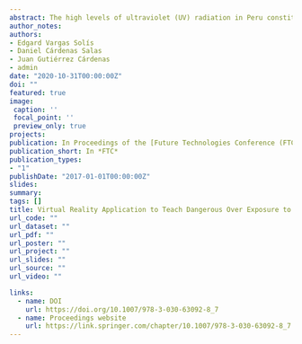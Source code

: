 ```yaml
---
abstract: The high levels of ultraviolet (UV) radiation in Peru constitute a risk for the population, that does not give it the importance that it should and does not take adequate measures to protect against it and to prevent skin injuries. This research aims to educate the general population about the high radiation levels registered in our country. To accomplish this objective, a virtual reality application was developed to visualize real time UV index, the maximum exposition time before getting a sunburn according to the user’s skin type, the potential skin damage, and, lastly, it provides a Solar Protection Factor (SPF) recommendation. To validate the research, a survey was applied to 63 participants, who were mostly between 18 and 24 years old, in two parts$:$ the first part (knowledge segment) was applied before the simulation took place in order to analyze the user’s knowledge level about the subject; and the second part (application segment) measured how valuable the application was in terms of education, usability and appeal. The survey results (p < 0.001) indicate that most of the participants do not know or are indifferent to high UV radiation (knowledge segment), and that the virtual reality application educated the participants about the UV radiation problem (application segment, education component). There is evidence that virtual reality can be an effective method to teach people about a problem, being part of it, and observe the consequences.
author_notes:
authors:
- Edgard Vargas Solís
- Daniel Cárdenas Salas
- Juan Gutiérrez Cárdenas
- admin
date: "2020-10-31T00:00:00Z"
doi: ""
featured: true
image:
 caption: ''
 focal_point: ''
 preview_only: true
projects:
publication: In Proceedings of the [Future Technologies Conference (FTC) 2020](https://saiconference.com/Conferences/FTC2020)
publication_short: In *FTC*
publication_types:
- "1"
publishDate: "2017-01-01T00:00:00Z"
slides: 
summary: 
tags: []
title: Virtual Reality Application to Teach Dangerous Over Exposure to UV Radiation
url_code: ""
url_dataset: ""
url_pdf: ""
url_poster: ""
url_project: ""
url_slides: ""
url_source: ""
url_video: ""

links:
  - name: DOI
    url: https://doi.org/10.1007/978-3-030-63092-8_7
  - name: Proceedings website
    url: https://link.springer.com/chapter/10.1007/978-3-030-63092-8_7
---
```

